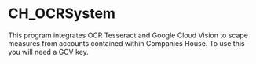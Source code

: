 # CH_OCRSystem
This program integrates OCR Tesseract and Google Cloud Vision to scape measures from accounts contained within Companies House. To use this you will need a GCV key.
